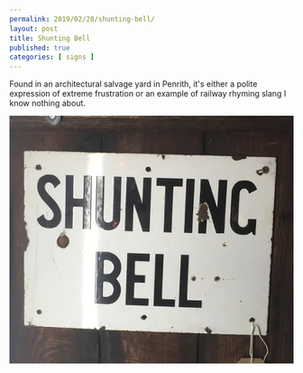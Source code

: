```yaml
---
permalink: 2019/02/28/shunting-bell/
layout: post
title: Shunting Bell
published: true
categories: [ signs ]
---
```


Found in an architectural salvage yard in Penrith, it's either a polite expression of 
extreme frustration or an example of railway rhyming slang I know nothing about. 

![sign](/img/posts/shunting-bell/shunting-bell.webp)

